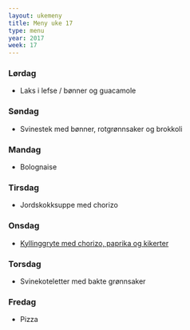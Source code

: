 ```yaml
---
layout: ukemeny
title: Meny uke 17
type: menu
year: 2017
week: 17
---
```


### Lørdag

- Laks i lefse / bønner og guacamole

### Søndag

- Svinestek med bønner, rotgrønnsaker og brokkoli

### Mandag

- Bolognaise

### Tirsdag

- Jordskokksuppe med chorizo

### Onsdag

- [Kyllinggryte med chorizo, paprika og kikerter](http://trinesmatblogg.no/2016/09/20/kyllinggryte-med-chorizo-paprika-og-kikerter/)

### Torsdag

- Svinekoteletter med bakte grønnsaker

### Fredag

- Pizza

